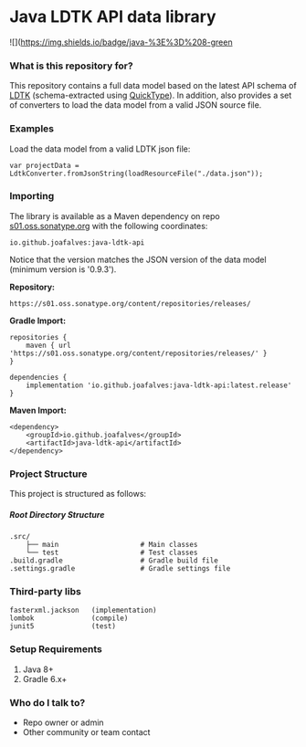 # Java LDTK API data library

![](https://img.shields.io/badge/java-%3E%3D%208-green

### What is this repository for? ###

This repository contains a full data model based on the latest API schema of [LDTK](https://ldtk.io/) (schema-extracted
using [QuickType](https://quicktype.io/)). In addition, also provides a set of converters to load the data model from a valid JSON source file.

### Examples ###

Load the data model from a valid LDTK json file:

`var projectData = LdtkConverter.fromJsonString(loadResourceFile("./data.json"));`

### Importing ###

The library is available as a Maven dependency on
repo [s01.oss.sonatype.org](https://s01.oss.sonatype.org/content/repositories/releases/) with the following coordinates:

`io.github.joafalves:java-ldtk-api`

Notice that the version matches the JSON version of the data model (minimum version is '0.9.3').

**Repository:**

`https://s01.oss.sonatype.org/content/repositories/releases/`

**Gradle Import:**

```
repositories {
    maven { url 'https://s01.oss.sonatype.org/content/repositories/releases/' }
}

dependencies {
    implementation 'io.github.joafalves:java-ldtk-api:latest.release'
}
```

**Maven Import:**

```
<dependency>
    <groupId>io.github.joafalves</groupId>
    <artifactId>java-ldtk-api</artifactId>
</dependency>
```

### Project Structure ###

This project is structured as follows:

##### Root Directory Structure #####

    .src/
        ├── main                    # Main classes
        └── test                    # Test classes
    .build.gradle                   # Gradle build file
    .settings.gradle                # Gradle settings file

### Third-party libs ###

    fasterxml.jackson   (implementation)
    lombok              (compile)
    junit5              (test)

### Setup Requirements ###

1. Java 8+
2. Gradle 6.x+

### Who do I talk to? ###

* Repo owner or admin
* Other community or team contact
